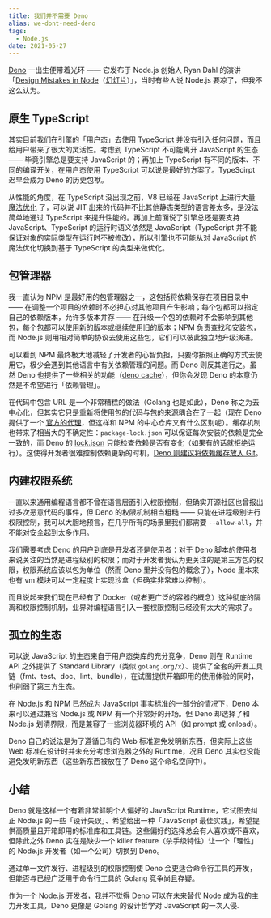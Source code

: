 ```yaml
---
title: 我们并不需要 Deno
alias: we-dont-need-deno
tags:
  - Node.js
date: 2021-05-27
---
```

[Deno](https://deno.land/) 一出生便带着光环 —— 它发布于 Node.js 创始人 Ryan Dahl 的演讲「[Design Mistakes in Node](https://www.youtube.com/watch?v=M3BM9TB-8yA)（[幻灯片](https://tinyclouds.org/jsconf2018.pdf)）」，当时有些人说 Node.js 要凉了，但我不这么认为。

## 原生 TypeScript
其实目前我们在引擎的「用户态」去使用 TypeScript 并没有引入任何问题，而且给用户带来了很大的灵活性。考虑到 TypeScript 不可能离开 JavaScript 的生态 —— 毕竟引擎总是要支持 JavaScript 的；再加上 TypeScript 有不同的版本、不同的编译开关，在用户态使用 TypeScript 可以说是最好的方案了。TypeScirpt 迟早会成为 Deno 的历史包袱。

从性能的角度，在 TypeScript 没出现之前，V8 已经在 JavaScript 上进行大量 [魔法优化](https://zhuanlan.zhihu.com/p/29638866) 了，可以说 JIT 出来的代码并不比其他静态类型的语言差太多，是没法简单地通过 TypeScript 来提升性能的。再加上前面说了引擎总还是要支持 JavaScript、TypeScript 的运行时语义依然是 JavaScript（TypeScript 并不能保证对象的实际类型在运行时不被修改），所以引擎也不可能从对 JavaScript 的魔法优化切换到基于 TypeScript 的类型来做优化。

## 包管理器
我一直认为 NPM 是最好用的包管理器之一，这包括将依赖保存在项目目录中 —— 在调整一个项目的依赖时不必担心对其他项目产生影响；每个包都可以指定自己的依赖版本，允许多版本并存 —— 在升级一个包的依赖时不会影响到其他包，每个包都可以使用新的版本或继续使用旧的版本；NPM 负责查找和安装包，而 Node.js 则用相对简单的协议去使用这些包，它们可以彼此独立地升级演进。

可以看到 NPM 最终极大地减轻了开发者的心智负担，只要你按照正确的方式去使用它，极少会遇到其他语言中有关依赖管理的问题。而 Deno 则反其道行之。虽然 Deno 也提供了一些相关的功能（[deno cache](https://deno.land/manual@master/linking_to_external_code/reloading_modules)），但你会发现 Deno 的本意仍然是不希望进行「依赖管理」。

在代码中包含 URL 是一个非常糟糕的做法（Golang 也是如此），Deno 称之为去中心化，但其实它只是重新将使用包的代码与包的来源耦合在了一起（现在 Deno 提供了一个 [官方的代理](https://deno.land/x)，但这样和 NPM 的中心仓库又有什么区别呢）。缓存机制也带来了相当大的不确定性：`package-lock.json` 可以保证每次安装的依赖是完全一致的，而 Deno 的 [lock.json](https://deno.land/manual@v1.10.2/linking_to_external_code/integrity_checking) 只能检查依赖是否有变化（如果有的话就拒绝运行）。这使得开发者很难控制依赖更新的时机，[Deno 则建议将依赖缓存放入 Git](https://deno.land/manual/linking_to_external_code#but-what-if-the-host-of-the-url-goes-down-the-source-won#39t-be-available)。

## 内建权限系统

一直以来通用编程语言都不曾在语言层面引入权限控制，但确实开源社区也曾报出过多次恶意代码的事件，但 Deno 的权限机制相当粗糙 —— 只能在进程级别进行权限控制，我可以大胆地预言，在几乎所有的场景里我们都需要 `--allow-all`，并不能对安全起到太多作用。

我们需要考虑 Deno 的用户到底是开发者还是使用者：对于 Deno 脚本的使用者来说关注的当然是进程级别的权限；而对于开发者我认为更关注的是第三方包的权限，权限系统应该以包为单位（然而 Deno 里并没有包的概念了），Node 里本来也有 vm 模块可以一定程度上实现沙盒（但确实非常难以控制）。

而且说起来我们现在已经有了 Docker（或者更广泛的容器的概念）这种彻底的隔离和权限控制机制，业界对编程语言引入一套权限控制已经没有太大的需求了。

## 孤立的生态
可以说 JavaScript 的生态来自于用户态类库的充分竞争，Deno 则在 Runtime API 之外提供了 Standard Library（类似 `golang.org/x`）、提供了全套的开发工具链（fmt、test、doc、lint、bundle），在试图提供开箱即用的使用体验的同时，也削弱了第三方生态。

在 Node.js 和 NPM 已然成为 JavaScript 事实标准的一部分的情况下，Deno 本来可以通过兼容 Node.js 或 NPM 有一个非常好的开场。但 Deno 却选择了和 Node.js 划清界限，而是兼容了一些浏览器环境的 API（如 prompt 或 onload）。

Deno 自己的说法是为了遵循已有的 Web 标准避免发明新东西，但实际上这些 Web 标准在设计时并未充分考虑浏览器之外的 Runtime，况且 Deno 其实也没能避免发明新东西（这些新东西被放在了 Deno 这个命名空间中）。

## 小结
Deno 就是这样一个有着非常鲜明个人偏好的 JavaScript Runtime，它试图去纠正 Node.js 的一些「设计失误」、希望给出一种「JavaScript 最佳实践」，希望提供高质量且开箱即用的标准库和工具链。这些偏好的选择总会有人喜欢或不喜欢，但除此之外 Deno 实在是缺少一个 killer feature（杀手级特性）让一个「理性」的 Node.js 开发者（如一个公司）切换到 Deno。

通过单一文件发行、进程级别的权限控制使 Deno 会更适合命令行工具的开发，但能否与已经广泛用于命令行工具的 Golang 竞争尚且存疑。

作为一个 Node.js 开发者，我并不觉得 Deno 可以在未来替代 Node 成为我的主力开发工具，Deno 更像是 Golang 的设计哲学对 JavaScript 的一次入侵.
